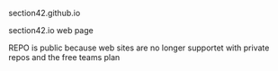 section42.github.io


section42.io web page

REPO is public because web sites are no longer supportet with private repos and the free teams plan
